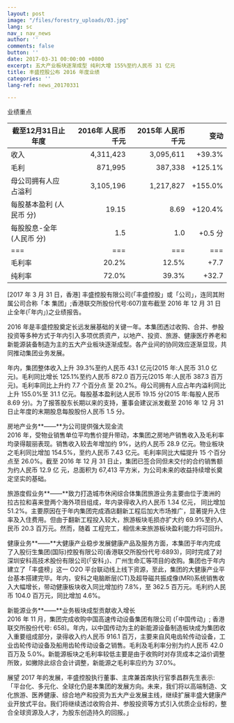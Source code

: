 ```yaml
---
layout: post
image: "/files/forestry_uploads/03.jpg"
lang: sc
nav_: nav_news
author: ''
comments: false
button: ''
date: 2017-03-31 00:00:00 +0800
excerpt: 五大产业板块逐渐成型 纯利大增 155%至约人民币 31 亿元
title: 丰盛控股公布 2016 年度业绩
categories: ''
lang-ref: news_20170331

---
```

业绩重点

| 截至12月31日止年度 | 2016年 人民币 千元| 2015年 人民币 千元 |变动 |
|---|---:|---:|---:|
| 收入 |4,311,423| 3,095,611| +39.3% |
| 毛利 |871,995| 387,338| +125.1% |
| 母公司拥有人应占溢利| 3,105,196| 1,217,827| +155.0% |
| 每股基本盈利 (人民币 分) |19.15| 8.69| +120.4% |
| 每股股息-全年 (人民币 分)| 1.5| 1.0| +0.5 分 |
|===|===|===|===|
| 毛利率| 20.2% |12.5% |+7.7 |个百分点 |
| 纯利率| 72.0% |39.3% |+32.7 |个百分点 |

\[2017 年 3 月 31 日，香港\] 丰盛控股有限公司(「丰盛控股」或「公司」，连同其附属公司合称「本 集团」;香港联交所股份代号:607)宣布截至 2016 年 12 月 31 日止全年(「年内」)之业绩报告。

2016 年是丰盛控股奠定长远发展基础的关键一年。本集团透过收购、合并、参股投资等多种方式于年内引入多项优质资产，以地产、投资、旅游、健康医疗养老和新能源装备制造为主的五大产业板块逐渐成型。各产业间的协同效应逐渐显现，共同推动集团业务发展。

年内，集团整体收入上升 39.3%至约人民币 43.1 亿元(2015 年:人民币 31.0 亿元)。毛利同比增长 125.1%至约人民币 872.0 百万元(2015 年:人民币 387.3 百万元)。毛利率同比上升约 7.7 个百分点 至 20.2%。母公司拥有人应占年内溢利同比上升 155.0%至 31.1 亿元。每股基本盈利达人民币 19.15 分(2015 年:每股人民币 8.69 分)。为了报答股东长期以来的支持，董事会建议派发截至 2016 年 12 月 31 日止年度的末期股息每股股份人民币 1.5 分。

房地产业务**——**为公司提供强大现金流  
 2016 年，受物业销售单位平均售价提升带动，本集团之房地产销售收入及毛利率均录得靓丽表现。销售收入较去年增加约 9%，达约人民币 28.9 亿元。物业板块之毛利同比增加 154.5%，至约人民币 7.43 亿元。毛利率同比大幅提升 15 个百分点至 26.0%。截至 2016 年 12 月 31 日止，集团已签合同但未交付的合约销售额为约人民币 12.9 亿 元，总面积为 67,413 平方米，为公司未来的收益持续增长奠定坚实的基础。

旅游度假业务**——**致力打造城市休闲综合体集团旅游业务主要由位于澳洲的拉古拉和喜来登两个海外项目组成，年内录得收入约人民币 1.34 亿元， 同比增加 51.2%。主要原因在于年内集团完成酒店翻新工程后加大市场推广，显著提升入住率及入住费用。但由于翻新工程投入较大，旅游板块毛损亦扩大约 69.9%至约人民币 20.3 百万元。然而，随着 工程完工，相信未来旅游板块盈利能力将可回升。

健康业务**——**大健康产业稳步发展健康产品及服务方面，本集团于年内完成了入股衍生集团(国际)控股有限公司(香港联交所股份代号:6893)，同时完成了对深圳安科高技术股份有限公司(「安科」)、广州生命汇等项目的收购。集团也于年内建立了「丰盛榜」这一 O2O 平台联动线上线下资源，至此，集团的大健康产业平台基本搭建完毕。年内，安科之电脑断层(CT)及超导磁共振成像(MRI)系统销售收入大幅增长，带动健康板块收入同比增加约 7.8%，至 362.5 百万元。毛利约人民币 104.0 百万元，同比增加 4.6%。

新能源业务**——**业务板块成型贡献收入增长  
 2016 年 11 月，集团完成收购中国高速传动设备集团有限公司 (「中国传动」; 香港联交所股份代号: 658)。年内，以中国传动为主的新能源设备制造板块成为集团收入重要组成部分，录得收入约人民币 916.1 百万，主要来自风电齿轮传动设备，工业齿轮传动设备及船用齿轮传动设备之销售。毛利及毛利率分别为约人民币 42.0 百万及 5.0%。新能源板块之毛利率较低主要是由于收购时对存货成本之溢价调整所致，如撇除此综合会计调整，新能源之毛利率应约为 37.0%。

展望 2017 年的发展，丰盛控股执行董事、主席兼首席执行官季昌群先生表示:「平台化、多元化、全球化仍是本集团的发展方向。未来，我们将以高端制造、文化旅游、医养健康、综合地产和投资为五大产业发展主线，继续扩展丰盛大健康产业开放式平台。我们将继续透过收购合并、参股投资等方式引入优质企业标的，整合全球资源及人才，为股东创造持久的回报。」
